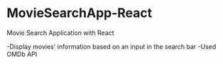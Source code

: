 # MovieSearchApp-React

Movie Search Application with React

-Display movies' information based on an input in the search bar
-Used OMDb API
